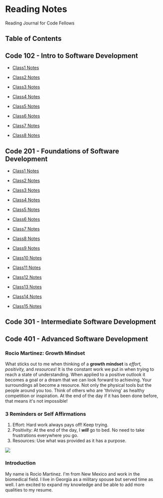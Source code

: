 # Reading Notes

Reading Journal for Code Fellows

## Table of Contents

## Code 102 - Intro to Software Development

- [Class1 Notes](102-notes/markdownnotes.md)

- [Class2 Notes](102-notes/gitnotes/texteditor.md)

- [Class3 Notes](102-notes/gitnotes.md)

- [Class4 Notes](102-notes/git-github.md)

- [Class5 Notes](102-notes/class5.md)

- [Class6 Notes](102-notes/class6.md)

- [Class7 Notes](102-notes/class7.md)

- [Class8 Notes](102-notes/class8.md)


## Code 201 - Foundations of Software Development

- [Class1 Notes](201-notes/class1.md)

- [Class2 Notes](201-notes/class2.md)

- [Class3 Notes](201-notes/class3.md)

- [Class4 Notes](201-notes/class4.md)

- [Class5 Notes](201-notes/class5.md)

- [Class6 Notes](201-notes/class6.md)

- [Class7 Notes](201-notes/class7.md)

- [Class8 Notes](201-notes/class8.md)

- [Class9 Notes](201-notes/class9.md)

- [Class10 Notes](201-notes/class10.md)

- [Class11 Notes](201-notes/class11.md)

- [Class12 Notes](201-notes/class12.md)

- [Class13 Notes](201-notes/class13.md)

- [Class14 Notes](201-notes/class14.md)

- [Class15 Notes](201-notes/class15.md)

## Code 301 - Intermediate Software Development

## Code 401 - Advanced Software Development




### **Rocio Martinez: Growth Mindset**

What sticks out to me when thinking of a **growth mindset** is *effort, positivity,* and *resources*!
It is the constant work we put in when trying to reach a state of  understanding. When applied to a positive outlook it becomes a goal or a dream that we can look forward to achieving. Your surroundings all become a resource. Not only the physical tools but the people around you too. Think of others who are 'thriving' as healthy competition or inspiration. At the end of the day if it has been done before, that means it's not impossible! 

### 3 Reminders or Self Affirmations

1. Effort: Hard work always pays off! Keep trying.
2. Positivity: At the end of the day, I ***will*** go to bed. No need to take frustrations everywhere you go.
3. Resources: Use what was provided as it has a purpose.

<img src="https://images.unsplash.com/photo-1633453223757-a968278792cf?ixlib=rb-4.0.3&ixid=MnwxMjA3fDB8MHxwaG90by1wYWdlfHx8fGVufDB8fHx8&auto=format&fit=crop&w=1740&q=80" />


### Introduction

My name is Rocio Martinez. I'm from New Mexico and work in the biomedical field. I live in Georgia as a military spouse but served time as well. I am excited to expand my knowledge and be able to add more qualities to my resume. 

